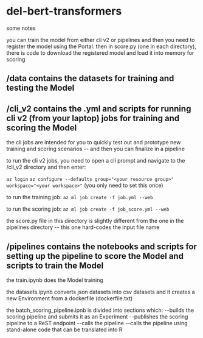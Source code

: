 # del-bert-transformers

some notes

you can train the model from either cli v2 or pipelines and then you need to register the model using the Portal.  then in score.py (one in each directory), 
there is code to download the registered model and load it into memory for scoring

## /data contains the datasets for training and testing the Model


## /cli_v2 contains the .yml and scripts for running cli v2 (from your laptop) jobs for training and scoring the Model

the cli jobs are intended for you to quickly test out and prototype new training and scoring scenarios -- and then you can finalize in a pipeline

to run the cli v2 jobs, you need to open a cli prompt and navigate to the /cli_v2 directory and then enter:

`az login`
`az configure --defaults group="<your resource group>" workspace="<your workspace>"`           (you only need to set this once)

to run the training job:
`az ml job create -f job.yml --web`

to run the scoring job:
`az ml job create -f job_score.yml --web`

the score.py file in this directory is slightly different from the one in the pipelines directory -- this one hard-codes the input file name


## /pipelines contains the notebooks and scripts for setting up the pipeline to score the Model and scripts to train the Model

the train.ipynb does the Model training 

the datasets.ipynb converts json datasets into csv datasets and it creates a new Environment from a dockerfile (dockerfile.txt)

the batch_scoring_pipeline.ipnb is divided into sections which:
--builds the scoring pipeline and submits it as an Experiment
--publishes the scoring pipeline to a ReST endpoint
--calls the pipeline
--calls the pipeline using stand-alone code that can be translated into R

